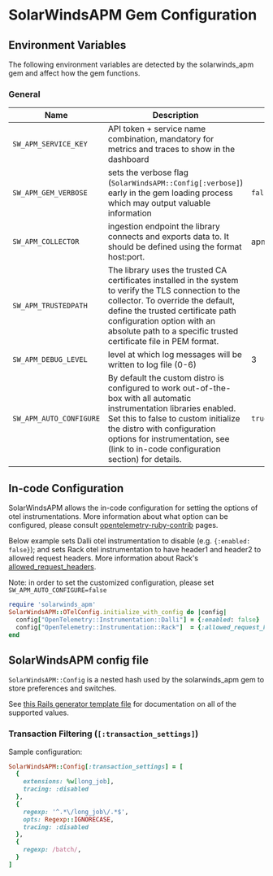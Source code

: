 # SolarWindsAPM Gem Configuration

## Environment Variables

The following environment variables are detected by the solarwinds_apm gem and affect how the gem functions.

### General

Name | Description | Default
---- | ----------- | -------
`SW_APM_SERVICE_KEY` | API token + service name combination, mandatory for metrics and traces to show in the dashboard |
`SW_APM_GEM_VERBOSE` | sets the verbose flag (`SolarWindsAPM::Config[:verbose]`) early in the gem loading process which may output valuable information | `false`
`SW_APM_COLLECTOR` | ingestion endpoint the library connects and exports data to. It should be defined using the format host:port. | apm.collector.cloud.solarwinds.com:443
`SW_APM_TRUSTEDPATH` | The library uses the trusted CA certificates installed in the system to verify the TLS connection to the collector. To override the default, define the trusted certificate path configuration option with an absolute path to a specific trusted certificate file in PEM format.
`SW_APM_DEBUG_LEVEL` | level at which log messages will be written to log file (0-6) | 3
`SW_APM_AUTO_CONFIGURE` | By default the custom distro is configured to work out-of-the-box with all automatic instrumentation libraries enabled. Set this to false to custom initialize the distro with configuration options for instrumentation, see (link to in-code configuration section) for details. | `true`


## In-code Configuration

SolarWindsAPM allows the in-code configuration for setting the options of otel instrumentations. More information about what option can be configured, please consult [opentelemetry-ruby-contrib](https://github.com/open-telemetry/opentelemetry-ruby-contrib/tree/main/instrumentation) pages.

Below example sets Dalli otel instrumentation to disable (e.g. `{:enabled: false}`); and sets Rack otel instrumentation to have header1 and header2 to allowed request headers. More information about Rack's [allowed_request_headers](https://github.com/open-telemetry/opentelemetry-ruby-contrib/blob/main/instrumentation/rack/lib/opentelemetry/instrumentation/rack/instrumentation.rb#L23).

Note: in order to set the customized configuration, please set `SW_APM_AUTO_CONFIGURE=false`
```ruby
require 'solarwinds_apm'
SolarWindsAPM::OTelConfig.initialize_with_config do |config|
  config["OpenTelemetry::Instrumentation::Dalli"] = {:enabled: false}
  config["OpenTelemetry::Instrumentation::Rack"]  = {:allowed_request_headers: ['header1', 'header2']}
end
```

## SolarWindsAPM config file

`SolarWindsAPM::Config` is a nested hash used by the solarwinds_apm gem to store preferences and switches.

See [this Rails generator template file](https://github.com/solarwindscloud/swotel-ruby/blob/main/lib/rails/generators/solarwinds_apm/templates/solarwinds_apm_initializer.rb) for documentation on all of the supported values.

### Transaction Filtering (`[:transaction_settings]`)

Sample configuration:
```ruby
SolarWindsAPM::Config[:transaction_settings] = [
  {
    extensions: %w[long_job],
    tracing: :disabled
  },
  {
    regexp: '^.*\/long_job\/.*$',
    opts: Regexp::IGNORECASE,
    tracing: :disabled
  },
  {
    regexp: /batch/,
  }
]
```